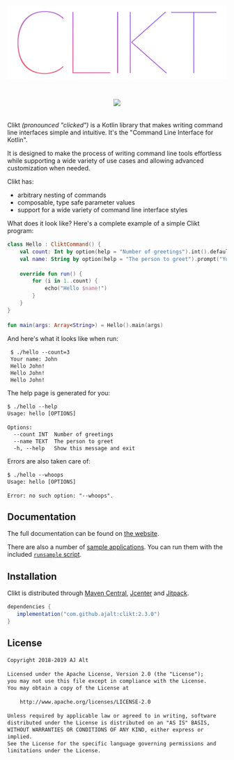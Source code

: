 <h1 align="center">
    <img src="docs/img/wordmark.svg">
    <p><img src="docs/img/animation.png"></p>
</h1>

Clikt *(pronounced "clicked")* is a Kotlin library that makes writing
command line interfaces simple and intuitive. It's the "Command Line
Interface for Kotlin".

It is designed to make the process of writing command line tools effortless
while supporting a wide variety of use cases and allowing advanced
customization when needed.

Clikt has:

 * arbitrary nesting of commands
 * composable, type safe parameter values
 * support for a wide variety of command line interface styles

 What does it look like? Here's a complete example of a simple Clikt
 program:

```kotlin
class Hello : CliktCommand() {
    val count: Int by option(help = "Number of greetings").int().default(1)
    val name: String by option(help = "The person to greet").prompt("Your name")

    override fun run() {
        for (i in 1..count) {
            echo("Hello $name!")
        }
    }
}

fun main(args: Array<String>) = Hello().main(args)
```

 And here's what it looks like when run:

```
 $ ./hello --count=3
 Your name: John
 Hello John!
 Hello John!
 Hello John!
```

The help page is generated for you:

```
$ ./hello --help
Usage: hello [OPTIONS]

Options:
  --count INT  Number of greetings
  --name TEXT  The person to greet
  -h, --help   Show this message and exit
```

Errors are also taken care of:

```
$ ./hello --whoops
Usage: hello [OPTIONS]

Error: no such option: "--whoops".
```

## Documentation

The full documentation can be found on [the website](https://ajalt.github.io/clikt).

There are also a number of [sample applications](samples/). You can run
them with the included [`runsample` script](runsample).

## Installation

Clikt is distributed through 
[Maven Central](https://mvnrepository.com/artifact/com.github.ajalt/clikt),
[Jcenter](https://bintray.com/ajalt/maven/clikt) and
[Jitpack](https://jitpack.io/#ajalt/clikt).

```groovy
dependencies {
   implementation("com.github.ajalt:clikt:2.3.0")
}
```

## License

    Copyright 2018-2019 AJ Alt

    Licensed under the Apache License, Version 2.0 (the "License");
    you may not use this file except in compliance with the License.
    You may obtain a copy of the License at

        http://www.apache.org/licenses/LICENSE-2.0

    Unless required by applicable law or agreed to in writing, software
    distributed under the License is distributed on an "AS IS" BASIS,
    WITHOUT WARRANTIES OR CONDITIONS OF ANY KIND, either express or implied.
    See the License for the specific language governing permissions and
    limitations under the License.
